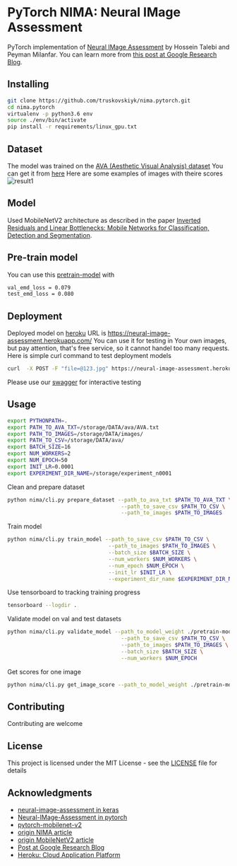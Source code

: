 # PyTorch NIMA: Neural IMage Assessment

PyTorch implementation of [Neural IMage Assessment](https://arxiv.org/abs/1709.05424) by Hossein Talebi and Peyman Milanfar. You can learn more from [this post at Google Research Blog](https://research.googleblog.com/2017/12/introducing-nima-neural-image-assessment.html). 


## Installing

```bash
git clone https://github.com/truskovskiyk/nima.pytorch.git 
cd nima.pytorch
virtualenv -p python3.6 env
source ./env/bin/activate
pip install -r requirements/linux_gpu.txt
```


## Dataset

The model was trained on the [AVA (Aesthetic Visual Analysis) dataset](http://refbase.cvc.uab.es/files/MMP2012a.pdf)
You can get it from [here](https://github.com/mtobeiyf/ava_downloader)
Here are some examples of images with theire scores 
![result1](https://3.bp.blogspot.com/-_BuiLfAsHGE/WjgoftooRiI/AAAAAAAACR0/mB3tOfinfgA5Z7moldaLIGn92ounSOb8ACLcBGAs/s1600/image2.png)

## Model 

Used MobileNetV2 architecture as described in the paper [Inverted Residuals and Linear Bottlenecks: Mobile Networks for Classification, Detection and Segmentation](https://arxiv.org/pdf/1801.04381).

## Pre-train model  

You can use this [pretrain-model](https://s3-us-west-1.amazonaws.com/models-nima/pretrain-model.pth) with
```bash
val_emd_loss = 0.079
test_emd_loss = 0.080
```
## Deployment

Deployed model on [heroku](https://www.heroku.com/) URL is https://neural-image-assessment.herokuapp.com/ You can use it for testing in Your own images, but pay attention, that's free service, so it cannot handel too many requests. Here is simple curl command to test deployment models
```bash
curl  -X POST -F "file=@123.jpg" https://neural-image-assessment.herokuapp.com/api/get_scores
```
Please use our [swagger](https://neural-image-assessment.herokuapp.com/apidocs) for interactive testing 


## Usage
```bash
export PYTHONPATH=.
export PATH_TO_AVA_TXT=/storage/DATA/ava/AVA.txt
export PATH_TO_IMAGES=/storage/DATA/images/
export PATH_TO_CSV=/storage/DATA/ava/
export BATCH_SIZE=16
export NUM_WORKERS=2
export NUM_EPOCH=50
export INIT_LR=0.0001
export EXPERIMENT_DIR_NAME=/storage/experiment_n0001
```
Clean and prepare dataset
```bash
python nima/cli.py prepare_dataset --path_to_ava_txt $PATH_TO_AVA_TXT \
                                    --path_to_save_csv $PATH_TO_CSV \
                                    --path_to_images $PATH_TO_IMAGES

```

Train model
```bash
python nima/cli.py train_model --path_to_save_csv $PATH_TO_CSV \
                                --path_to_images $PATH_TO_IMAGES \
                                --batch_size $BATCH_SIZE \
                                --num_workers $NUM_WORKERS \
                                --num_epoch $NUM_EPOCH \
                                --init_lr $INIT_LR \
                                --experiment_dir_name $EXPERIMENT_DIR_NAME


```
Use tensorboard to tracking training progress

```bash
tensorboard --logdir .
```
Validate model on val and test datasets
```bash
python nima/cli.py validate_model --path_to_model_weight ./pretrain-model.pth \
                                    --path_to_save_csv $PATH_TO_CSV \
                                    --path_to_images $PATH_TO_IMAGES \
                                    --batch_size $BATCH_SIZE \
                                    --num_workers $NUM_EPOCH
```
Get scores for one image
```bash
python nima/cli.py get_image_score --path_to_model_weight ./pretrain-model.pth --path_to_image test_image.jpg
```
   
## Contributing

Contributing are welcome


## License

This project is licensed under the MIT License - see the [LICENSE](LICENSE) file for details

## Acknowledgments

* [neural-image-assessment in keras](https://github.com/titu1994/neural-image-assessment)
* [Neural-IMage-Assessment in pytorch](https://github.com/kentsyx/Neural-IMage-Assessment)
* [pytorch-mobilenet-v2](https://github.com/tonylins/pytorch-mobilenet-v2)
* [origin NIMA article](https://arxiv.org/abs/1709.05424)
* [origin MobileNetV2 article](https://arxiv.org/pdf/1801.04381)
* [Post at Google Research Blog](https://research.googleblog.com/2017/12/introducing-nima-neural-image-assessment.html)
* [Heroku: Cloud Application Platform](https://www.heroku.com/)
